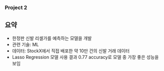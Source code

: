 ### Project 2

## 요약 

- 한정판 신발 리셀가를 예측하는 모델을 개발 
- 관련 기술: ML
- 데이터: StockX에서 직접 배포한 약 10만 건의 신발 거래 데이터 
- Lasso Regression 모델 사용 결과 0.77 accuracy로 모델 중 가장 좋은 성능을 보임 
